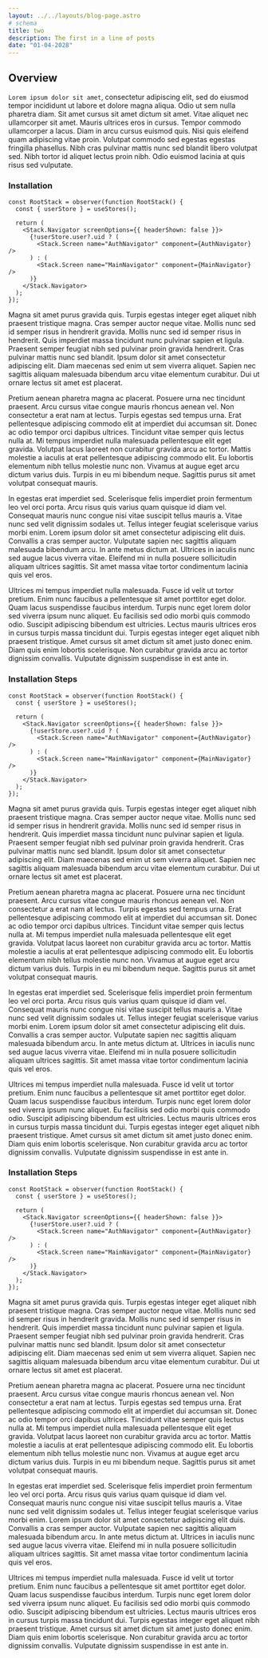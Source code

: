 ```yaml
---
layout: ../../layouts/blog-page.astro
# schema
title: two
description: The first in a line of posts
date: "01-04-2028"
---
```


## Overview

`Lorem ipsum dolor sit amet`, consectetur adipiscing elit, sed do eiusmod tempor incididunt ut labore et dolore magna aliqua. Odio ut sem nulla pharetra diam. Sit amet cursus sit amet dictum sit amet. Vitae aliquet nec ullamcorper sit amet. Mauris ultrices eros in cursus. Tempor commodo ullamcorper a lacus. Diam in arcu cursus euismod quis. Nisi quis eleifend quam adipiscing vitae proin. Volutpat commodo sed egestas egestas fringilla phasellus. Nibh cras pulvinar mattis nunc sed blandit libero volutpat sed. Nibh tortor id aliquet lectus proin nibh. Odio euismod lacinia at quis risus sed vulputate.

### Installation

```tsx
const RootStack = observer(function RootStack() {
  const { userStore } = useStores();

  return (
    <Stack.Navigator screenOptions={{ headerShown: false }}>
      {!userStore.user?.uid ? (
        <Stack.Screen name="AuthNavigator" component={AuthNavigator} />
      ) : (
        <Stack.Screen name="MainNavigator" component={MainNavigator} />
      )}
    </Stack.Navigator>
  );
});
```

Magna sit amet purus gravida quis. Turpis egestas integer eget aliquet nibh praesent tristique magna. Cras semper auctor neque vitae. Mollis nunc sed id semper risus in hendrerit gravida. Mollis nunc sed id semper risus in hendrerit. Quis imperdiet massa tincidunt nunc pulvinar sapien et ligula. Praesent semper feugiat nibh sed pulvinar proin gravida hendrerit. Cras pulvinar mattis nunc sed blandit. Ipsum dolor sit amet consectetur adipiscing elit. Diam maecenas sed enim ut sem viverra aliquet. Sapien nec sagittis aliquam malesuada bibendum arcu vitae elementum curabitur. Dui ut ornare lectus sit amet est placerat.

Pretium aenean pharetra magna ac placerat. Posuere urna nec tincidunt praesent. Arcu cursus vitae congue mauris rhoncus aenean vel. Non consectetur a erat nam at lectus. Turpis egestas sed tempus urna. Erat pellentesque adipiscing commodo elit at imperdiet dui accumsan sit. Donec ac odio tempor orci dapibus ultrices. Tincidunt vitae semper quis lectus nulla at. Mi tempus imperdiet nulla malesuada pellentesque elit eget gravida. Volutpat lacus laoreet non curabitur gravida arcu ac tortor. Mattis molestie a iaculis at erat pellentesque adipiscing commodo elit. Eu lobortis elementum nibh tellus molestie nunc non. Vivamus at augue eget arcu dictum varius duis. Turpis in eu mi bibendum neque. Sagittis purus sit amet volutpat consequat mauris.

In egestas erat imperdiet sed. Scelerisque felis imperdiet proin fermentum leo vel orci porta. Arcu risus quis varius quam quisque id diam vel. Consequat mauris nunc congue nisi vitae suscipit tellus mauris a. Vitae nunc sed velit dignissim sodales ut. Tellus integer feugiat scelerisque varius morbi enim. Lorem ipsum dolor sit amet consectetur adipiscing elit duis. Convallis a cras semper auctor. Vulputate sapien nec sagittis aliquam malesuada bibendum arcu. In ante metus dictum at. Ultrices in iaculis nunc sed augue lacus viverra vitae. Eleifend mi in nulla posuere sollicitudin aliquam ultrices sagittis. Sit amet massa vitae tortor condimentum lacinia quis vel eros.

Ultrices mi tempus imperdiet nulla malesuada. Fusce id velit ut tortor pretium. Enim nunc faucibus a pellentesque sit amet porttitor eget dolor. Quam lacus suspendisse faucibus interdum. Turpis nunc eget lorem dolor sed viverra ipsum nunc aliquet. Eu facilisis sed odio morbi quis commodo odio. Suscipit adipiscing bibendum est ultricies. Lectus mauris ultrices eros in cursus turpis massa tincidunt dui. Turpis egestas integer eget aliquet nibh praesent tristique. Amet cursus sit amet dictum sit amet justo donec enim. Diam quis enim lobortis scelerisque. Non curabitur gravida arcu ac tortor dignissim convallis. Vulputate dignissim suspendisse in est ante in.

### Installation Steps

```tsx
const RootStack = observer(function RootStack() {
  const { userStore } = useStores();

  return (
    <Stack.Navigator screenOptions={{ headerShown: false }}>
      {!userStore.user?.uid ? (
        <Stack.Screen name="AuthNavigator" component={AuthNavigator} />
      ) : (
        <Stack.Screen name="MainNavigator" component={MainNavigator} />
      )}
    </Stack.Navigator>
  );
});
```

Magna sit amet purus gravida quis. Turpis egestas integer eget aliquet nibh praesent tristique magna. Cras semper auctor neque vitae. Mollis nunc sed id semper risus in hendrerit gravida. Mollis nunc sed id semper risus in hendrerit. Quis imperdiet massa tincidunt nunc pulvinar sapien et ligula. Praesent semper feugiat nibh sed pulvinar proin gravida hendrerit. Cras pulvinar mattis nunc sed blandit. Ipsum dolor sit amet consectetur adipiscing elit. Diam maecenas sed enim ut sem viverra aliquet. Sapien nec sagittis aliquam malesuada bibendum arcu vitae elementum curabitur. Dui ut ornare lectus sit amet est placerat.

Pretium aenean pharetra magna ac placerat. Posuere urna nec tincidunt praesent. Arcu cursus vitae congue mauris rhoncus aenean vel. Non consectetur a erat nam at lectus. Turpis egestas sed tempus urna. Erat pellentesque adipiscing commodo elit at imperdiet dui accumsan sit. Donec ac odio tempor orci dapibus ultrices. Tincidunt vitae semper quis lectus nulla at. Mi tempus imperdiet nulla malesuada pellentesque elit eget gravida. Volutpat lacus laoreet non curabitur gravida arcu ac tortor. Mattis molestie a iaculis at erat pellentesque adipiscing commodo elit. Eu lobortis elementum nibh tellus molestie nunc non. Vivamus at augue eget arcu dictum varius duis. Turpis in eu mi bibendum neque. Sagittis purus sit amet volutpat consequat mauris.

In egestas erat imperdiet sed. Scelerisque felis imperdiet proin fermentum leo vel orci porta. Arcu risus quis varius quam quisque id diam vel. Consequat mauris nunc congue nisi vitae suscipit tellus mauris a. Vitae nunc sed velit dignissim sodales ut. Tellus integer feugiat scelerisque varius morbi enim. Lorem ipsum dolor sit amet consectetur adipiscing elit duis. Convallis a cras semper auctor. Vulputate sapien nec sagittis aliquam malesuada bibendum arcu. In ante metus dictum at. Ultrices in iaculis nunc sed augue lacus viverra vitae. Eleifend mi in nulla posuere sollicitudin aliquam ultrices sagittis. Sit amet massa vitae tortor condimentum lacinia quis vel eros.

Ultrices mi tempus imperdiet nulla malesuada. Fusce id velit ut tortor pretium. Enim nunc faucibus a pellentesque sit amet porttitor eget dolor. Quam lacus suspendisse faucibus interdum. Turpis nunc eget lorem dolor sed viverra ipsum nunc aliquet. Eu facilisis sed odio morbi quis commodo odio. Suscipit adipiscing bibendum est ultricies. Lectus mauris ultrices eros in cursus turpis massa tincidunt dui. Turpis egestas integer eget aliquet nibh praesent tristique. Amet cursus sit amet dictum sit amet justo donec enim. Diam quis enim lobortis scelerisque. Non curabitur gravida arcu ac tortor dignissim convallis. Vulputate dignissim suspendisse in est ante in.

### Installation Steps

```tsx
const RootStack = observer(function RootStack() {
  const { userStore } = useStores();

  return (
    <Stack.Navigator screenOptions={{ headerShown: false }}>
      {!userStore.user?.uid ? (
        <Stack.Screen name="AuthNavigator" component={AuthNavigator} />
      ) : (
        <Stack.Screen name="MainNavigator" component={MainNavigator} />
      )}
    </Stack.Navigator>
  );
});
```

Magna sit amet purus gravida quis. Turpis egestas integer eget aliquet nibh praesent tristique magna. Cras semper auctor neque vitae. Mollis nunc sed id semper risus in hendrerit gravida. Mollis nunc sed id semper risus in hendrerit. Quis imperdiet massa tincidunt nunc pulvinar sapien et ligula. Praesent semper feugiat nibh sed pulvinar proin gravida hendrerit. Cras pulvinar mattis nunc sed blandit. Ipsum dolor sit amet consectetur adipiscing elit. Diam maecenas sed enim ut sem viverra aliquet. Sapien nec sagittis aliquam malesuada bibendum arcu vitae elementum curabitur. Dui ut ornare lectus sit amet est placerat.

Pretium aenean pharetra magna ac placerat. Posuere urna nec tincidunt praesent. Arcu cursus vitae congue mauris rhoncus aenean vel. Non consectetur a erat nam at lectus. Turpis egestas sed tempus urna. Erat pellentesque adipiscing commodo elit at imperdiet dui accumsan sit. Donec ac odio tempor orci dapibus ultrices. Tincidunt vitae semper quis lectus nulla at. Mi tempus imperdiet nulla malesuada pellentesque elit eget gravida. Volutpat lacus laoreet non curabitur gravida arcu ac tortor. Mattis molestie a iaculis at erat pellentesque adipiscing commodo elit. Eu lobortis elementum nibh tellus molestie nunc non. Vivamus at augue eget arcu dictum varius duis. Turpis in eu mi bibendum neque. Sagittis purus sit amet volutpat consequat mauris.

In egestas erat imperdiet sed. Scelerisque felis imperdiet proin fermentum leo vel orci porta. Arcu risus quis varius quam quisque id diam vel. Consequat mauris nunc congue nisi vitae suscipit tellus mauris a. Vitae nunc sed velit dignissim sodales ut. Tellus integer feugiat scelerisque varius morbi enim. Lorem ipsum dolor sit amet consectetur adipiscing elit duis. Convallis a cras semper auctor. Vulputate sapien nec sagittis aliquam malesuada bibendum arcu. In ante metus dictum at. Ultrices in iaculis nunc sed augue lacus viverra vitae. Eleifend mi in nulla posuere sollicitudin aliquam ultrices sagittis. Sit amet massa vitae tortor condimentum lacinia quis vel eros.

Ultrices mi tempus imperdiet nulla malesuada. Fusce id velit ut tortor pretium. Enim nunc faucibus a pellentesque sit amet porttitor eget dolor. Quam lacus suspendisse faucibus interdum. Turpis nunc eget lorem dolor sed viverra ipsum nunc aliquet. Eu facilisis sed odio morbi quis commodo odio. Suscipit adipiscing bibendum est ultricies. Lectus mauris ultrices eros in cursus turpis massa tincidunt dui. Turpis egestas integer eget aliquet nibh praesent tristique. Amet cursus sit amet dictum sit amet justo donec enim. Diam quis enim lobortis scelerisque. Non curabitur gravida arcu ac tortor dignissim convallis. Vulputate dignissim suspendisse in est ante in.
